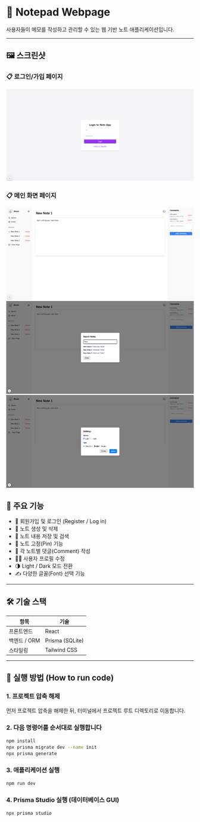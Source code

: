 # 📝 Notepad Webpage

사용자들이 메모를 작성하고 관리할 수 있는 웹 기반 노트 애플리케이션입니다.

---
## 🖼️ 스크린샷

### 📋 로그인/가입 페이지
![Log In/Register](./public/login.png)

### 📋 메인 화면 페이지
![Main Page](./public/mainpage.png)
![Search](./public/search.png)
![Settings](./public/settings.png)

## 📌 주요 기능

- 🔐 회원가입 및 로그인 (Register / Log in)
- 📝 노트 생성 및 삭제
- 💾 노트 내용 저장 및 검색
- 📌 노트 고정(Pin) 기능
- 💬 각 노트별 댓글(Comment) 작성
- 🧑‍💼 사용자 프로필 수정
- 🌗 Light / Dark 모드 전환
- ✍️ 다양한 글꼴(Font) 선택 기능

---

## 🛠 기술 스택

| 항목 | 기술 |
|------|------|
| 프론트엔드 | React |
| 백엔드 / ORM | Prisma (SQLite) |
| 스타일링 | Tailwind CSS |

---

## 🚀 실행 방법 (How to run code)

### 1. 프로젝트 압축 해제

먼저 프로젝트 압축을 해제한 뒤, 터미널에서 프로젝트 루트 디렉토리로 이동합니다.

### 2. 다음 명령어를 순서대로 실행합니다

```bash
npm install
npx prisma migrate dev --name init
npx prisma generate
```

### 3. 애플리케이션 실행

```bash
npm run dev
```

### 4. Prisma Studio 실행 (데이터베이스 GUI)

```bash
npx prisma studio
```
